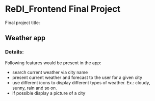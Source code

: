 # ReDI_Frontend Final Project
Final project title:
## Weather app

### Details:
Following features would be present in the app:
* search current weather via city name
* present current weather and forecast to the user for a given city
* use different icons to display different types of weather. Ex.: cloudy, sunny, rain and so on.
* if possible display a picture of a city
